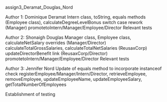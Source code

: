 assign3_Deramat_Douglas_Nord

Author 1: Dominique Deramat
Intern class, 
toString, equals methods (Employee class), 
calculateDegreeLevelBonus switch case rework (Manager)
promotetoIntern/Manager/Employee/Director
Relevant tests

Author 2: Shonaigh Douglas
Manager class, 
Employee class, 
calculateNetSalary overrides (Manager/Director)
calculateTotalGrossSalaries, calculateTotalNetSalaries (ReusaxCorp) 
updateDirectorBenefit link (ReusaxCorp/Director)
promotetoIntern/Manager/Employee/Director
Relevant tests

Author 3: Jennifer Nord
Update of equals method to incorporate instanceof check
registerEmployee/Manager/Intern/Director, 
retrieveEmployee, 
removeEmployee, 
updateEmployeeName, 
updateEmployeeSalary, 
getTotalNumberOfEmployees


Establishment of testing